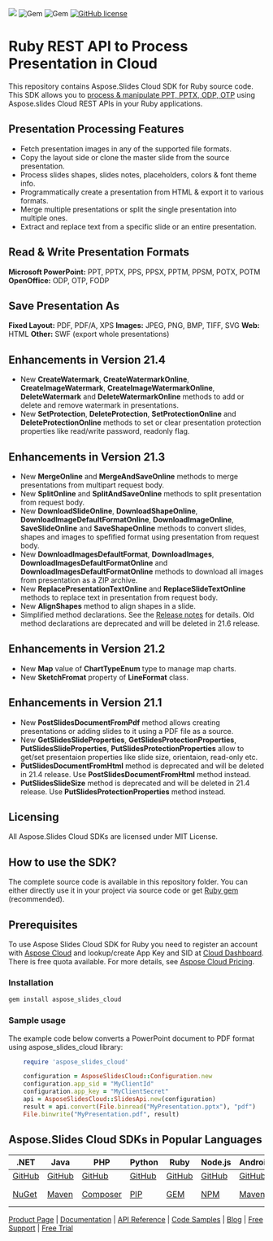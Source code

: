 ![](https://img.shields.io/badge/api-v3.0-lightgrey) ![Gem](https://img.shields.io/gem/v/aspose_slides_cloud) ![Gem](https://img.shields.io/gem/dt/aspose_slides_cloud) [![GitHub license](https://img.shields.io/github/license/aspose-slides-cloud/aspose-slides-cloud-ruby)](https://github.com/aspose-slides-cloud/aspose-slides-cloud-ruby/blob/master/LICENSE)

# Ruby REST API to Process Presentation in Cloud
This repository contains Aspose.Slides Cloud SDK for Ruby source code. This SDK allows you to [process & manipulate PPT, PPTX, ODP, OTP](https://products.aspose.cloud/slides/java) using Aspose.slides Cloud REST APIs in your Ruby applications.

## Presentation Processing Features

- Fetch presentation images in any of the supported file formats.
- Copy the layout side or clone the master slide from the source presentation.
- Process slides shapes, slides notes, placeholders, colors & font theme info.
- Programmatically create a presentation from HTML & export it to various formats.
- Merge multiple presentations or split the single presentation into multiple ones.
- Extract and replace text from a specific slide or an entire presentation.

## Read & Write Presentation Formats

**Microsoft PowerPoint:** PPT, PPTX, PPS, PPSX, PPTM, PPSM, POTX, POTM
**OpenOffice:** ODP, OTP, FODP

## Save Presentation As

**Fixed Layout:** PDF, PDF/A, XPS
**Images:** JPEG, PNG, BMP, TIFF, SVG
**Web:** HTML
**Other:** SWF (export whole presentations)

## Enhancements in Version 21.4
* New **CreateWatermark**, **CreateWatermarkOnline**, **CreateImageWatermark**, **CreateImageWatermarkOnline**, **DeleteWatermark** and **DeleteWatermarkOnline** methods to add or delete and remove watermark in presentations.
* New **SetProtection**, **DeleteProtection**, **SetProtectionOnline** and **DeleteProtectionOnline** methods to set or clear presentation protection properties like read/write password, readonly flag.

## Enhancements in Version 21.3
* New **MergeOnline** and **MergeAndSaveOnline** methods to merge presentations from multipart request body.
* New **SplitOnline** and **SplitAndSaveOnline** methods to split presentation from request body.
* New **DownloadSlideOnline**, **DownloadShapeOnline**, **DownloadImageDefaultFormatOnline**, **DownloadImageOnline**, **SaveSlideOnline** and **SaveShapeOnline** methods to convert slides, shapes and images to spefified format using presentation from request body.
* New **DownloadImagesDefaultFormat**, **DownloadImages**, **DownloadImagesDefaultFormatOnline** and **DownloadImagesDefaultFormatOnline** methods to download all images from presentation as a ZIP archive.
* New **ReplacePresentationTextOnline** and **ReplaceSlideTextOnline** methods to replace text in presentation from request body.
* New **AlignShapes** method to align shapes in a slide.
* Simplified method declarations. See the [Release notes](https://docs.aspose.cloud/slides/aspose-slides-cloud-21-3-release-notes/) for details. Old method declarations are deprecated and will be deleted in 21.6 release.

## Enhancements in Version 21.2
* New **Map** value of **ChartTypeEnum** type to manage map charts.
* New **SketchFromat** property of **LineFormat** class.

## Enhancements in Version 21.1
* New **PostSlidesDocumentFromPdf** method allows creating presentations or adding slides to it using a PDF file as a source.
* New **GetSlidesSlideProperties**, **GetSlidesProtectionProperties**, **PutSlidesSlideProperties**, **PutSlidesProtectionProperties** allow to get/set presentaion properties like slide size, orientaion, read-only etc.
* **PutSlidesDocumentFromHtml** method is deprecated and will be deleted in 21.4 release. Use **PostSlidesDocumentFromHtml** method instead.
* **PutSlidesSlideSize** method is deprecated and will be deleted in 21.4 release. Use **PutSlidesProtectionProperties** method instead.

## Licensing
All Aspose.Slides Cloud SDKs are licensed under MIT License.

## How to use the SDK?
The complete source code is available in this repository folder. You can either directly use it in your project via source code or get [Ruby gem](https://rubygems.org/gems/aspose_slides_cloud) (recommended).

## Prerequisites
To use Aspose Slides Cloud SDK for Ruby you need to register an account with [Aspose Cloud](https://www.aspose.cloud/) and lookup/create App Key and SID at [Cloud Dashboard](https://dashboard.aspose.cloud/#/apps). There is free quota available. For more details, see [Aspose Cloud Pricing](https://purchase.aspose.cloud/pricing).

### Installation

```sh
gem install aspose_slides_cloud
```

### Sample usage

The example code below converts a PowerPoint document to PDF format using aspose_slides_cloud library:
```ruby
	require 'aspose_slides_cloud'

	configuration = AsposeSlidesCloud::Configuration.new
	configuration.app_sid = "MyClientId"
	configuration.app_key = "MyClientSecret"
	api = AsposeSlidesCloud::SlidesApi.new(configuration)
	result = api.convert(File.binread("MyPresentation.pptx"), "pdf")
	File.binwrite("MyPresentation.pdf", result)
```

## Aspose.Slides Cloud SDKs in Popular Languages

| .NET | Java | PHP | Python | Ruby | Node.js | Android | Swift|Perl|Go|
|---|---|---|---|---|---|---|--|--|--|
| [GitHub](https://github.com/aspose-slides-cloud/aspose-slides-cloud-dotnet) | [GitHub](https://github.com/aspose-slides-cloud/aspose-slides-cloud-java) | [GitHub](https://github.com/aspose-slides-cloud/aspose-slides-cloud-php) | [GitHub](https://github.com/aspose-slides-cloud/aspose-slides-cloud-python) | [GitHub](https://github.com/aspose-slides-cloud/aspose-slides-cloud-ruby)  | [GitHub](https://github.com/aspose-slides-cloud/aspose-slides-cloud-nodejs) | [GitHub](https://github.com/aspose-slides-cloud/aspose-slides-cloud-android) | [GitHub](https://github.com/aspose-slides-cloud/aspose-slides-cloud-swift)|[GitHub](https://github.com/aspose-slides-cloud/aspose-slides-cloud-perl) |[GitHub](https://github.com/aspose-slides-cloud/aspose-slides-cloud-go) |
| [NuGet](https://www.nuget.org/packages/Aspose.slides-Cloud/) | [Maven](https://repository.aspose.cloud/webapp/#/artifacts/browse/tree/General/repo/com/aspose/aspose-slides-cloud) | [Composer](https://packagist.org/packages/aspose/slides-sdk-php) | [PIP](https://pypi.org/project/asposeslidescloud/) | [GEM](https://rubygems.org/gems/aspose_slides_cloud)  | [NPM](https://www.npmjs.com/package/asposeslidescloud) | [Maven](https://repository.aspose.cloud/webapp/#/artifacts/browse/tree/General/repo/com/aspose/aspose-slides-cloud) | [Cocoapods](https://cocoapods.org/pods/AsposeslidesCloud)|[Meta Cpan](https://metacpan.org/release/AsposeSlidesCloud-SlidesApi) | [Go.Dev](https://pkg.go.dev/github.com/aspose-slides-cloud/aspose-slides-cloud-go/) |

[Product Page](https://products.aspose.cloud/slides/ruby) | [Documentation](https://docs.aspose.cloud/display/slidescloud/Home) | [API Reference](https://apireference.aspose.cloud/slides/) | [Code Samples](https://github.com/aspose-slides-cloud/aspose-slides-cloud-ruby) | [Blog](https://blog.aspose.cloud/category/slides/) | [Free Support](https://forum.aspose.cloud/c/slides) | [Free Trial](https://dashboard.aspose.cloud/#/apps)
